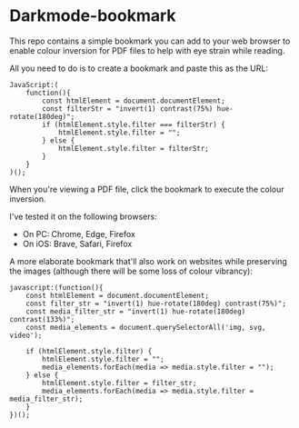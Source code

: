 # Darkmode-bookmark
This repo contains a simple bookmark you can add to your web browser to enable colour inversion for PDF files to help with eye strain while reading.

All you need to do is to create a bookmark and paste this as the URL:
```
JavaScript:(
    function(){
        const htmlElement = document.documentElement; 
        const filterStr = "invert(1) contrast(75%) hue-rotate(180deg)"; 
        if (htmlElement.style.filter === filterStr) { 
            htmlElement.style.filter = ""; 
        } else { 
            htmlElement.style.filter = filterStr; 
        } 
    }
)(); 
```
When you're viewing a PDF file, click the bookmark to execute the colour inversion.

I've tested it on the following browsers:
- On PC: Chrome, Edge, Firefox
- On iOS: Brave, Safari, Firefox


A more elaborate bookmark that'll also work on websites while preserving the images (although there will be some loss of colour vibrancy):
```
javascript:(function(){
    const htmlElement = document.documentElement;
    const filter_str = "invert(1) hue-rotate(180deg) contrast(75%)";
    const media_filter_str = "invert(1) hue-rotate(180deg) contrast(133%)";
    const media_elements = document.querySelectorAll('img, svg, video');

    if (htmlElement.style.filter) {
        htmlElement.style.filter = "";
        media_elements.forEach(media => media.style.filter = "");
    } else {
        htmlElement.style.filter = filter_str;
        media_elements.forEach(media => media.style.filter = media_filter_str);
    }
})();
```
